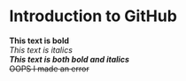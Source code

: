 # Introduction to GitHub
**This text is bold**\
*This text is italics*\
***This text is both bold and italics***\
 ~~OOPS I made an error~~
